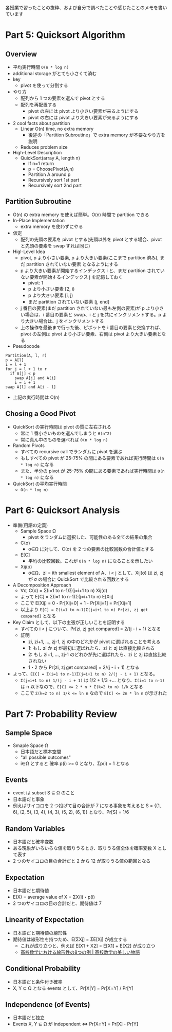 各授業で習ったことの抜粋、および自分で調べたことや感じたことのメモを書いています

# Part 5: Quicksort Algorithm

## Overview

- 平均実行時間 `O(n * log n)`
- additional storage がとても小さくて済む
- key
  - pivot を使って分割する
- やり方
  - 配列から 1 つの要素を選んで pivot とする
  - 配列を再配置する
    - pivot の左には pivot より小さい要素が来るようにする
    - pivot の右には pivot より大きい要素が来るようにする
- 2 cool facts about partition
  - Linear O(n) time, no extra memory
    - 後述の「Partition Subroutine」で extra memory が不要なやり方を説明
  - Reduces problem size
- High-Level Description
  - QuickSort(array A, length n)
    - If n=1 return
    - p = ChoosePivot(A,n)
    - Partition A around p
    - Recursively sort 1st part
    - Recursively sort 2nd part

## Partition Subroutine

- O(n) の extra memory を使えば簡単。O(n) 時間で partition できる
- In-Place Implementation
  - extra memory を使わずにやる
- 仮定
  - 配列の先頭の要素を pivot とする(先頭以外を pivot とする場合、pivot と先頭の要素を swap すれば同じ)
- Higl-Level Idea
  - pivot, p より小さい要素, p より大きい要素(ここまで partition 済み), まだ partition されていない要素 となるようにする
  - p より大きい要素が開始するインデックス i と、まだ partition されていない要素が開始するインデックス j を記憶しておく
    - pivot: 1
    - p より小さい要素 [2, i)
    - p より大きい要素 [i, j)
    - まだ partition されていない要素 [j, end]
  - j 番目の要素(まだ partition されていない最も左側の要素)が p より小さい場合は、i 番目の要素と swap、i と j を共にインクリメントする。p より大きい場合は、j をインクリメントする
  - 上の操作を最後まで行った後、ピボットを i 番目の要素と交換すれば、pivot の左側は pivot より小さい要素、右側は pivot より大きい要素となる
- Pseudocode

```
Partition(A, l, r)
p = A[l]
i = l + 1
for j = l + 1 to r
  if A[j] < p
    swap A[j] and A[i]
    i = i + 1
swap A[l] and A[i - 1]
```

- 上記の実行時間は O(n)

## Chosing a Good Pivot

- QuickSort の実行時間は pivot の質に左右される
  - 常に 1 番小さいものを選んでしまうと `θ(n^2)`
  - 常に真ん中のものを選べれば `θ(n * log n)`
- Random Pivots
  - すべての recursive call でランダムに pivot を選ぶ
  - もしすべての pivot が 25-75% の間にある要素であれば実行時間は `O(n * log n)` になる
  - また、半分の pivot が 25-75% の間にある要素であれば実行時間は `O(n * log n)` になる
- QuickSort の平均実行時間
  - `O(n * log n)`

# Part 6: Quicksort Analysis

- 準備(用語の定義)
  - Sample Space Ω
    - pivot をランダムに選択した、可能性のある全ての結果の集合
  - C(σ)
    - σ∈Ω に対して、C(σ) を 2 つの要素の比較回数の合計値とする
  - E[C]
    - 平均の比較回数。これが `O(n * log n)` になることを示したい
  - Xij(σ)
    - σ∈Ω、zi = ith smallest element of A、i < j として、Xij(σ) は zi, zj が σ の場合に QuickSort で比較される回数とする
- A Decomposition Approach
  - ∀σ, C(σ) = Σ(i=1 to n-1)Σ(j=i+1 to n) Xij(σ)
  - よって E[C] = Σ(i=1 to n-1)Σ(j=i+1 to n) E[Xij]
  - ここで E[Xij] = 0・Pr[Xij=0] + 1・Pr[Xij=1] = Pr[Xij=1]
  - 以上より `E[C] = Σ(i=1 to n-1)Σ(j=i+1 to n) Pr[zi, zj get compared]` となる
- Key Claim として、以下の主張が正しいことを証明する
  - すべての i < j について、Pr[zi, zj get compared] = 2/(j - i + 1) となる
  - 証明
    - zi, zi+1, ..., zj-1, zj の中のどれかが pivot に選ばれることを考える
    - 1: もし zi か zj が最初に選ばれたら、zi と zj は直接比較される
    - 2: もし zi+1, ..., zj-1 のどれかが先に選ばれたら、zi と zj は直接比較されない
    - 1・2 から Pr[zi, zj get compared] = 2/(j - i + 1) となる
- よって、`E[C] = Σ(i=1 to n-1)Σ(j=i+1 to n) 2/(j - i + 1)` となる。
  - `Σ(j=i+1 to n) 1/(j - i + 1)` は 1/2 + 1/3 +... となり、`Σ(i=1 to n-1)` は n 以下なので、`E[C] <= 2 * n * Σ(k=2 to n) 1/k` となる
  - ここで `Σ(k=2 to n) 1/k <= ln n` なので `E[C] <= 2n * ln n` が示された

# Part 7: Probability Review

## Sample Space

- Smaple Space Ω
  - 日本語だと標本空間
  - "all possible outcomes"
  - i∈Ω とすると 確率 p(i) >= 0 となり、Σp(i) = 1 となる

## Events

- event は subset S ⊆ Ω のこと
- 日本語だと事象
- 例えばサイコロを 2 つ投げて目の合計が 7 になる事象を考えると S = {(1, 6), (2, 5), (3, 4), (4, 3), (5, 2), (6, 1)} となり、Pr[S] = 1/6

## Random Variables

- 日本語だと確率変数
- ある現象がいろいろな値を取りうるとき、取りうる値全体を確率変数 X として表す
- 2 つのサイコロの目の合計だと 2 から 12 が取りうる値の範囲となる

## Expectation

- 日本語だと期待値
- E(X) = average value of X = ΣX(i)・p(i)
- 2 つのサイコロの目の合計だと、期待値は 7

## Linearity of Expectation

- 日本語だと期待値の線形性
- 期待値は線形性を持つため、E[ΣXj] = ΣE[Xj] が成立する
  - これが成り立つと、例えば E[X1 + X2] = E[X1] + E[X2] が成り立つ
  - [高校数学における線形性の8つの例 | 高校数学の美しい物語](https://mathtrain.jp/linear)

## Conditional Probability

- 日本語だと条件付き確率
- X, Y ⊆ Ω となる events として、Pr[X|Y] = Pr[X∩Y] / Pr[Y]

## Independence (of Events)

- 日本語だと独立
- Events X, Y ⊆ Ω が independent ⇔ Pr[X∩Y] = Pr[X]・Pr[Y]
